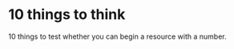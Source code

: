 # 10 things to think  
10 things to test whether you can begin a resource with a number.
<!--
Publish: yes 
-->
 
